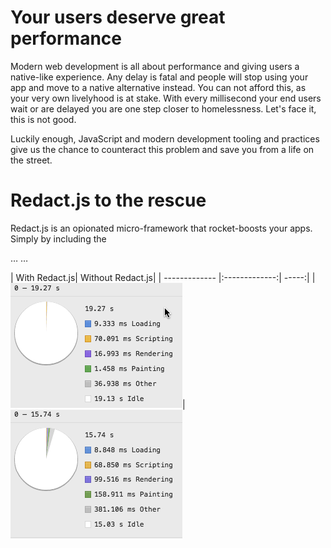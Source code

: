 # Your users deserve great performance

Modern web development is all about performance and giving users a native-like experience. Any 
delay is fatal and people will stop using your app and move to a native alternative instead. You can not afford this, as your very own livelyhood is at stake. With every millisecond your end users wait or are delayed you are one step closer to homelessness. Let's face it, this is not good. 

Luckily enough, JavaScript and modern development tooling and practices give us the chance to counteract this problem and save you from a life on the street.

# Redact.js to the rescue

Redact.js is an opionated micro-framework that rocket-boosts your apps. Simply by including the 

<!doctype html>
<html lang="en">
<head>…</head>
<body>
…
<script src="redact.min.js"></script>
</body>
</html>

| With Redact.js| Without Redact.js|
| ------------- |:-------------:| -----:|
| ![performance with redact](img/redact-performance.png)|![performance without redact](img/no-redact-performance.png)
